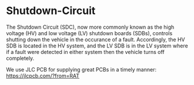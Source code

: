 # Shutdown-Circuit
The Shutdown Circuit (SDC), now more commonly known as the high voltage (HV) and low voltage (LV) shutdown boards (SDBs), controls shutting down the vehicle in the occurance of a fault. Accordingly, the HV SDB is located in the HV system, and the LV SDB is in the LV system where if a fault were detected in either system then the vehicle turns off completely.

We use JLC PCB for supplying great PCBs in a timely manner:
https://jlcpcb.com/?from=RAT
